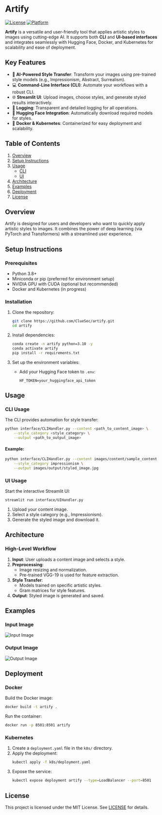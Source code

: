# Artify

[![License](https://img.shields.io/badge/license-MIT-blue.svg)](LICENSE)
[![Platform](https://img.shields.io/badge/platform-Linux%20%7C%20Windows%20%7C%20MacOS-green)](https://github.com/Klus3kk/artify)

**Artify** is a versatile and user-friendly tool that applies artistic styles to images using cutting-edge AI. It supports both **CLI** and **UI-based interfaces** and integrates seamlessly with Hugging Face, Docker, and Kubernetes for scalability and ease of deployment.


## Key Features

- 🎨 **AI-Powered Style Transfer**: Transform your images using pre-trained style models (e.g., Impressionism, Abstract, Surrealism).
- 💻 **Command-Line Interface (CLI)**: Automate your workflows with a robust CLI.
- 🌐 **Streamlit UI**: Upload images, choose styles, and generate styled results interactively.
- 🔧 **Logging**: Transparent and detailed logging for all operations.
- 🚀 **Hugging Face Integration**: Automatically download required models for styles.
- 🐳 **Docker & Kubernetes**: Containerized for easy deployment and scalability.

## Table of Contents

1. [Overview](#overview)
2. [Setup Instructions](#setup-instructions)
3. [Usage](#usage)
    - [CLI](#cli-usage)
    - [UI](#ui-usage)
4. [Architecture](#architecture)
5. [Examples](#examples)
6. [Deployment](#deployment)
7. [License](#license)

## Overview

Artify is designed for users and developers who want to quickly apply artistic styles to images. It combines the power of deep learning (via PyTorch and Transformers) with a streamlined user experience.

## Setup Instructions

### Prerequisites

- Python 3.8+
- Miniconda or pip (preferred for environment setup)
- NVIDIA GPU with CUDA (optional but recommended)
- Docker and Kubernetes (in progress)

### Installation

1. Clone the repository:
   ```bash
   git clone https://github.com/ClueSec/artify.git
   cd artify
   ```

2. Install dependencies:
   ```bash
   conda create -n artify python=3.10 -y
   conda activate artify
   pip install -r requirements.txt
   ```

3. Set up the environment variables:
   - Add your Hugging Face token to `.env`:
     ```
     HF_TOKEN=your_huggingface_api_token
     ```

## Usage

### CLI Usage

The CLI provides automation for style transfer:

```bash
python interface/CLIHandler.py --content <path_to_content_image> \
    --style_category <style_category> \
    --output <path_to_output_image>
```

#### Example:

```bash
python interface/CLIHandler.py --content images/content/sample_content.jpg \
    --style_category impressionism \
    --output images/output/styled_image.jpg
```

### UI Usage

Start the interactive Streamlit UI:

```bash
streamlit run interface/UIHandler.py
```

1. Upload your content image.
2. Select a style category (e.g., Impressionism).
3. Generate the styled image and download it.


## Architecture

### High-Level Workflow

1. **Input**: User uploads a content image and selects a style.
2. **Preprocessing**:
   - Image resizing and normalization.
   - Pre-trained VGG-19 is used for feature extraction.
3. **Style Transfer**:
   - Models trained on specific artistic styles.
   - Gram matrices for style features.
4. **Output**: Styled image is generated and saved.

## Examples

### Input Image
![Input Image](images/content/sample_content.jpg)

### Output Image
![Output Image](images/output/styled_image.jpg)


## Deployment

### Docker

Build the Docker image:
```bash
docker build -t artify .
```

Run the container:
```bash
docker run -p 8501:8501 artify
```

### Kubernetes

1. Create a `deployment.yaml` file in the `k8s/` directory.
2. Apply the deployment:
   ```bash
   kubectl apply -f k8s/deployment.yaml
   ```
3. Expose the service:
   ```bash
   kubectl expose deployment artify --type=LoadBalancer --port=8501
   ```

## License

This project is licensed under the MIT License. See [LICENSE](LICENSE) for details.
